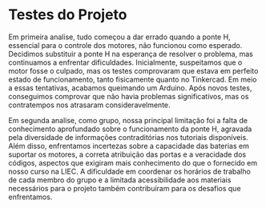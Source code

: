 # Testes do Projeto

Em primeira analise, tudo começou a dar errado quando a ponte H, essencial para o controle dos motores, não funcionou como esperado. Decidimos substituir a ponte H na esperança de resolver o problema, mas continuamos a enfrentar dificuldades. Inicialmente, suspeitamos que o motor fosse o culpado, mas os testes comprovaram que estava em perfeito estado de funcionamento, tanto fisicamente quanto no Tinkercad. Em meio a essas tentativas, acabamos queimando um Arduino. Após novos testes, conseguimos comprovar que não havia problemas significativos, mas os contratempos nos atrasaram consideravelmente.

Em segunda analise, como grupo, nossa principal limitação foi a falta de conhecimento aprofundado sobre o funcionamento da ponte H, agravada pela diversidade de informações contraditórias nos tutoriais disponíveis. Além disso, enfrentamos incertezas sobre a capacidade das baterias em suportar os motores, a correta atribuição das portas e a veracidade dos códigos, aspectos que exigiram mais conhecimento do que o fornecido em nosso curso na LIEC. A dificuldade em coordenar os horários de trabalho de cada membro do grupo e a limitada acessibilidade aos materiais necessários para o projeto também contribuíram para os desafios que enfrentamos.

